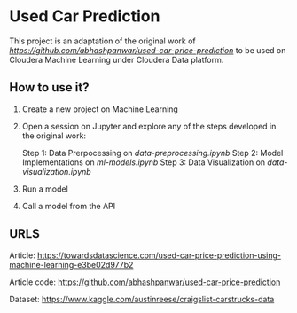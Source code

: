 # Used Car Prediction
This project is an adaptation of the  original work of *https://github.com/abhashpanwar/used-car-price-prediction* to be used on Cloudera Machine Learning under Cloudera Data platform.

## How to use it?
1) Create a new project on Machine Learning
2) Open a session on Jupyter and explore any of the steps developed in the original work:
	
	Step 1: Data Prerpocessing on *data-preprocessing.ipynb*
	Step 2: Model Implementations on *ml-models.ipynb*
	Step 3: Data Visualization on *data-visualization.ipynb*

3) Run a model 
4) Call a model from the API

## URLS
Article: https://towardsdatascience.com/used-car-price-prediction-using-machine-learning-e3be02d977b2

Article code: https://github.com/abhashpanwar/used-car-price-prediction

Dataset: https://www.kaggle.com/austinreese/craigslist-carstrucks-data


